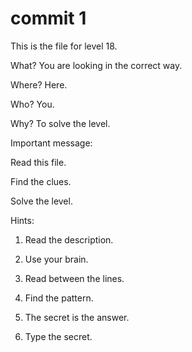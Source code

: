 # commit 1

This is the file for level 18.

What? You are looking in the correct way.

Where? Here.

Who? You.

Why? To solve the level.

Important message:

Read this file.

Find the clues.

Solve the level.

Hints:

1. Read the description.

2. Use your brain.

3. Read between the lines.

4. Find the pattern.
5. The secret is the answer.
6. Type the secret.
